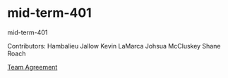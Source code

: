 # mid-term-401
mid-term-401

Contributors: Hambalieu Jallow Kevin LaMarca Johsua McCluskey Shane Roach

[Team Agreement](https://docs.google.com/document/d/1ryQMBuH6gXrHrxLx_NkCaN7Azr95d7lRyIM4f-5L_vY/edit?usp=sharing)
